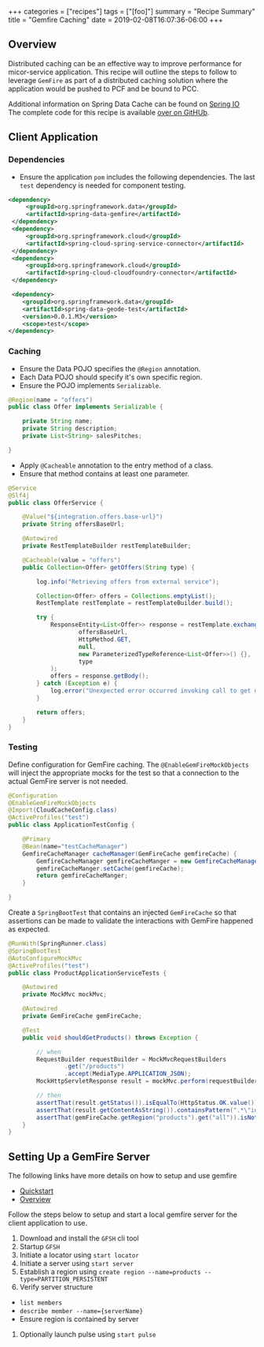 +++
categories = ["recipes"]
tags = ["[foo]"]
summary = "Recipe Summary"
title = "Gemfire Caching"
date = 2019-02-08T16:07:36-06:00
+++

## Overview

Distributed caching can be an effective way to improve performance for micor-service application.  This recipe will outline the steps to follow to leverage `GemFire` as part of a distributed caching solution where the application would be pushed to PCF and be bound to PCC.

Additional information on Spring Data Cache can be found on [Spring IO](https://spring.io/guides/gs/caching-gemfire/)<br>
The complete code for this recipe is available [over on GitHUb](https://github.com/pivotalservices/voya-poc).

## Client Application

### Dependencies

- Ensure the application `pom` includes the following dependencies.  The last `test` dependency is needed for component testing.

```xml
<dependency>
     <groupId>org.springframework.data</groupId>
     <artifactId>spring-data-gemfire</artifactId>
 </dependency>
 <dependency>
     <groupId>org.springframework.cloud</groupId>
     <artifactId>spring-cloud-spring-service-connector</artifactId>
 </dependency>
 <dependency>
     <groupId>org.springframework.cloud</groupId>
     <artifactId>spring-cloud-cloudfoundry-connector</artifactId>
 </dependency>

 <dependency>
    <groupId>org.springframework.data</groupId>
    <artifactId>spring-data-geode-test</artifactId>
    <version>0.0.1.M3</version>
    <scope>test</scope>
</dependency>
```

### Caching

- Ensure the Data POJO specifies the `@Region` annotation.
- Each Data POJO should specify it's own specific region.
- Ensure the POJO implements `Serializable`.

```java
@Region(name = "offers")
public class Offer implements Serializable {

    private String name;
    private String description;
    private List<String> salesPitches;

}
```

- Apply `@Cacheable` annotation to the entry method of a class.
- Ensure that method contains at least one parameter.

```java
@Service
@Slf4j
public class OfferService {

    @Value("${integration.offers.base-url}")
    private String offersBaseUrl;

    @Autowired
    private RestTemplateBuilder restTemplateBuilder;

    @Cacheable(value = "offers")
    public Collection<Offer> getOffers(String type) {

        log.info("Retrieving offers from external service");

        Collection<Offer> offers = Collections.emptyList();
        RestTemplate restTemplate = restTemplateBuilder.build();

        try {
            ResponseEntity<List<Offer>> response = restTemplate.exchange(
                    offersBaseUrl,
                    HttpMethod.GET,
                    null,
                    new ParameterizedTypeReference<List<Offer>>() {},
                    type
            );
            offers = response.getBody();
        } catch (Exception e) {
            log.error("Unexpected error occurred invoking call to get offers {}", e);
        }

        return offers;
    }
}
```

### Testing

Define configuration for GemFire caching.  The `@EnableGemFireMockObjects` will inject the appropriate mocks for the test so that a connection to the actual GemFire server is not needed.

```java
@Configuration
@EnableGemFireMockObjects
@Import(CloudCacheConfig.class)
@ActiveProfiles("test")
public class ApplicationTestConfig {

    @Primary
    @Bean(name="testCacheManager")
    GemfireCacheManager cacheManager(GemFireCache gemfireCache) {
        GemfireCacheManager gemfireCacheManger = new GemfireCacheManager();
        gemfireCacheManger.setCache(gemfireCache);
        return gemfireCacheManger;
    }

}
```

Create a `SpringBootTest` that contains an injected `GemFireCache` so that assertions can be made to validate the interactions with GemFire happened as expected.

```java
@RunWith(SpringRunner.class)
@SpringBootTest
@AutoConfigureMockMvc
@ActiveProfiles("test")
public class ProductApplicationServiceTests {

    @Autowired
    private MockMvc mockMvc;

    @Autowired
    private GemFireCache gemFireCache;

    @Test
    public void shouldGetProducts() throws Exception {

        // when
        RequestBuilder requestBuilder = MockMvcRequestBuilders
                .get("/products")
                .accept(MediaType.APPLICATION_JSON);
        MockHttpServletResponse result = mockMvc.perform(requestBuilder).andReturn().getResponse();

        // then
        assertThat(result.getStatus()).isEqualTo(HttpStatus.OK.value());
        assertThat(result.getContentAsString()).containsPattern(".*\"id\".*:.*9cfae4f0-e5fc-4d91-be83-3656a2776931");
        assertThat(gemFireCache.getRegion("products").get("all")).isNotNull();
    }
}
```

## Setting Up a GemFire Server

The following links have more details on how to setup and use gemfire

- [Quickstart](https://gemfire.docs.pivotal.io/96/gemfire/getting_started/15_minute_quickstart_gfsh.html)
- [Overview](https://gemfire.docs.pivotal.io/97/gemfire/tools_modules/gfsh/chapter_overview.html)

Follow the steps below to setup and start a local gemfire server for the client application to use.

1. Download and install the `GFSH` cli tool
1. Startup `GFSH`
1. Initiate a locator using `start locator`
1. Initiate a server using  `start server`
1. Establish a region using `create region --name=products --type=PARTITION_PERSISTENT`
1. Verify server structure
  - `list members`
  - `describe member --name={serverName}`
  - Ensure region is contained by server
1. Optionally launch pulse using `start pulse`
